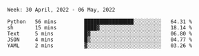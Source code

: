 <!--START_SECTION:waka-->
```text
Week: 30 April, 2022 - 06 May, 2022

Python   56 mins         ████████████████░░░░░░░░░   64.31 % 
sh       15 mins         ████▓░░░░░░░░░░░░░░░░░░░░   18.14 % 
Text     5 mins          █▓░░░░░░░░░░░░░░░░░░░░░░░   06.80 % 
JSON     4 mins          █▒░░░░░░░░░░░░░░░░░░░░░░░   04.77 % 
YAML     2 mins          ▓░░░░░░░░░░░░░░░░░░░░░░░░   03.26 % 
```
<!--END_SECTION:waka-->
